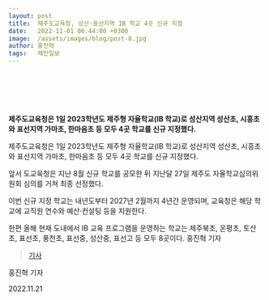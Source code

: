 ```yaml
---
layout: post
title:  제주도교육청, 성산·표선지역 IB 학교 4곳 신규 지정
date:   2022-11-01 06:44:00 +0300
image:  /assets/images/blog/post-8.jpg
author: 홍진혁 
tags:   제민일보
---
```

<br><br><br><br>

**제주도교육청은 1일 2023학년도 제주형 자율학교(IB 학교)로 성산지역 성산초, 시흥초와 표선지역 가마초, 한마음초 등 모두 4곳 학교를 신규 지정했다.**

제주도교육청은 1일 2023학년도 제주형 자율학교(IB 학교)로 성산지역 성산초, 시흥초와 표선지역 가마초, 한마음초 등 모두 4곳 학교를 신규 지정했다.

앞서 도교육청은 지난 8월 신규 학교를 공모한 뒤 지난달 27일 제주도 자율학교심의위원회 심의를 거쳐 최종 선정했다.

이번 신규 지정 학교는 내년도부터 2027년 2월까지 4년간 운영되며, 교육청은 해당 학교에 교직원 연수와 예산·컨설팅 등을 지원한다.

한편 올해 현재 도내에서 IB 교육 프로그램을 운영하는 학교는 제주북초, 온평초, 토산초, 표선초, 풍천초, 표선중, 성산중, 표선고 등 모두 8곳이다. 홍진혁 기자


> <a href="http://www.jemin.com/news/articleView.html?idxno=745463">기사</a>

홍진혁 기자

2022.11.21
